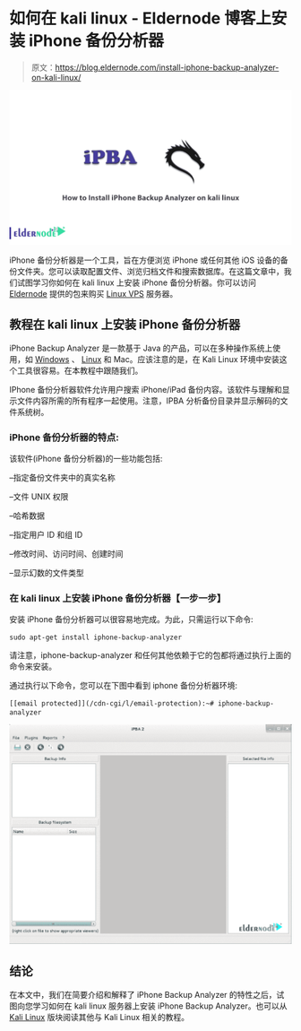 # 如何在 kali linux - Eldernode 博客上安装 iPhone 备份分析器

> 原文：<https://blog.eldernode.com/install-iphone-backup-analyzer-on-kali-linux/>

![](img/f6af5aba31085dc25faf6d36bb94788f.png)

iPhone 备份分析器是一个工具，旨在方便浏览 iPhone 或任何其他 iOS 设备的备份文件夹。您可以读取配置文件、浏览归档文件和搜索数据库。在这篇文章中，我们试图学习你如何在 kali linux 上安装 iPhone 备份分析器。你可以访问 [Eldernode](https://eldernode.com/) 提供的包来购买 [Linux VPS](https://eldernode.com/linux-vps/) 服务器。

## **教程在 kali linux 上安装 iPhone 备份分析器**

iPhone Backup Analyzer 是一款基于 Java 的产品，可以在多种操作系统上使用，如 [Windows](https://blog.eldernode.com/tag/windows/) 、 [Linux](https://blog.eldernode.com/tag/linux/) 和 Mac。应该注意的是，在 Kali Linux 环境中安装这个工具很容易。在本教程中跟随我们。

IPhone 备份分析器软件允许用户搜索 iPhone/iPad 备份内容。该软件与理解和显示文件内容所需的所有程序一起使用。注意，IPBA 分析备份目录并显示解码的文件系统树。

### **iPhone 备份分析器的特点:**

该软件(iPhone 备份分析器)的一些功能包括:

–指定备份文件夹中的真实名称

–文件 UNIX 权限

–哈希数据

–指定用户 ID 和组 ID

–修改时间、访问时间、创建时间

–显示幻数的文件类型

### **在 kali linux 上安装 iPhone 备份分析器【一步一步】**

安装 iPhone 备份分析器可以很容易地完成。为此，只需运行以下命令:

```
sudo apt-get install iphone-backup-analyzer
```

请注意，iphone-backup-analyzer 和任何其他依赖于它的包都将通过执行上面的命令来安装。

通过执行以下命令，您可以在下图中看到 iphone 备份分析器环境:

```
[[email protected]](/cdn-cgi/l/email-protection):~# iphone-backup-analyzer
```

![iphone-backup-analyzer](img/e62d418ffc1ed43d043bdae8805fc5f8.png)

## 结论

在本文中，我们在简要介绍和解释了 iPhone Backup Analyzer 的特性之后，试图向您学习如何在 kali linux 服务器上安装 iPhone Backup Analyzer。也可以从 [Kali Linux](https://blog.eldernode.com/tag/kali-linux/) 版块阅读其他与 Kali Linux 相关的教程。